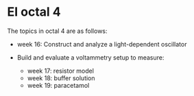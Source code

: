 # EI octal 4

The topics in octal 4 are as follows:

- week 16: Construct and analyze a light-dependent oscillator 

- Build and evaluate a voltammetry setup to measure:
	- week 17: resistor model
	- week 18: buffer solution 
	- week 19: paracetamol 

